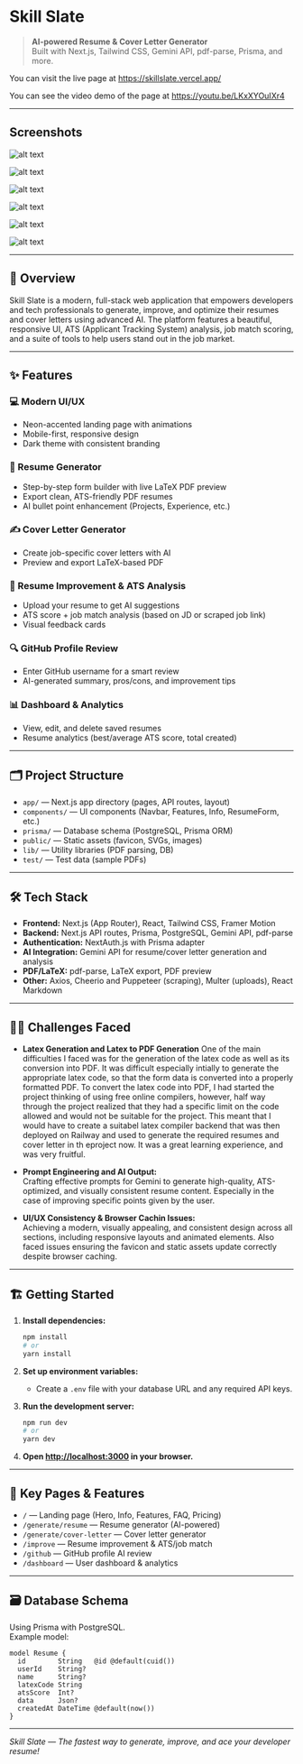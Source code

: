 # Skill Slate

> **AI-powered Resume & Cover Letter Generator**  
> Built with Next.js, Tailwind CSS, Gemini API, pdf-parse, Prisma, and more.

You can visit the live page at https://skillslate.vercel.app/

You can see the video demo of the page at https://youtu.be/LKxXYOuIXr4

---

## Screenshots

![alt text](image.png)

![alt text](image-1.png)

![alt text](image-2.png)

![alt text](image-3.png)

![alt text](image-5.png)

![alt text](image-4.png)

---

## 🚀 Overview

Skill Slate is a modern, full-stack web application that empowers developers and tech professionals to generate, improve, and optimize their resumes and cover letters using advanced AI. The platform features a beautiful, responsive UI, ATS (Applicant Tracking System) analysis, job match scoring, and a suite of tools to help users stand out in the job market.

---

## ✨ Features

### 💻 Modern UI/UX

- Neon-accented landing page with animations
- Mobile-first, responsive design
- Dark theme with consistent branding

### 📄 Resume Generator

- Step-by-step form builder with live LaTeX PDF preview
- Export clean, ATS-friendly PDF resumes
- AI bullet point enhancement (Projects, Experience, etc.)

### ✍️ Cover Letter Generator

- Create job-specific cover letters with AI
- Preview and export LaTeX-based PDF

### 🧠 Resume Improvement & ATS Analysis

- Upload your resume to get AI suggestions
- ATS score + job match analysis (based on JD or scraped job link)
- Visual feedback cards

### 🔍 GitHub Profile Review

- Enter GitHub username for a smart review
- AI-generated summary, pros/cons, and improvement tips

### 📊 Dashboard & Analytics

- View, edit, and delete saved resumes
- Resume analytics (best/average ATS score, total created)

---

## 🗂️ Project Structure

- `app/` — Next.js app directory (pages, API routes, layout)
- `components/` — UI components (Navbar, Features, Info, ResumeForm, etc.)
- `prisma/` — Database schema (PostgreSQL, Prisma ORM)
- `public/` — Static assets (favicon, SVGs, images)
- `lib/` — Utility libraries (PDF parsing, DB)
- `test/` — Test data (sample PDFs)

---

## 🛠️ Tech Stack

- **Frontend:** Next.js (App Router), React, Tailwind CSS, Framer Motion
- **Backend:** Next.js API routes, Prisma, PostgreSQL, Gemini API, pdf-parse
- **Authentication:** NextAuth.js with Prisma adapter
- **AI Integration:** Gemini API for resume/cover letter generation and analysis
- **PDF/LaTeX:** pdf-parse, LaTeX export, PDF preview
- **Other:** Axios, Cheerio and Puppeteer (scraping), Multer (uploads), React Markdown

---

## 🧑‍💻 Challenges Faced

- **Latex Generation and Latex to PDF Generation**
  One of the main difficulties I faced was for the generation of the latex code as well as its conversion into PDF.
  It was difficult especially intially to generate the appropriate latex code, so that the form data is converted into a properly formatted PDF.
  To convert the latex code into PDF, I had started the project thinking of using free online compilers, however, half way through the project realized that they had a specific limit on the code allowed and would not be suitable for the project.
  This meant that I would have to create a suitabel latex compiler backend that was then deployed on Railway and used to generate the required resumes and cover letter in th eproject now.
  It was a great learning experience, and was very fruitful.

- **Prompt Engineering and AI Output:**  
  Crafting effective prompts for Gemini to generate high-quality, ATS-optimized, and visually consistent resume content.
  Especially in the case of improving specific points given by the user.

- **UI/UX Consistency & Browser Cachin Issues:**  
  Achieving a modern, visually appealing, and consistent design across all sections, including responsive layouts and animated elements.
  Also faced issues ensuring the favicon and static assets update correctly despite browser caching.

---

## 🏗️ Getting Started

1. **Install dependencies:**

   ```bash
   npm install
   # or
   yarn install
   ```

2. **Set up environment variables:**

   - Create a `.env` file with your database URL and any required API keys.

3. **Run the development server:**

   ```bash
   npm run dev
   # or
   yarn dev
   ```

4. **Open [http://localhost:3000](http://localhost:3000) in your browser.**

---

## 🧩 Key Pages & Features

- `/` — Landing page (Hero, Info, Features, FAQ, Pricing)
- `/generate/resume` — Resume generator (AI-powered)
- `/generate/cover-letter` — Cover letter generator
- `/improve` — Resume improvement & ATS/job match
- `/github` — GitHub profile AI review
- `/dashboard` — User dashboard & analytics

---

## 🗃️ Database Schema

Using Prisma with PostgreSQL.  
Example model:

```prisma
model Resume {
  id        String   @id @default(cuid())
  userId    String?
  name      String?
  latexCode String
  atsScore  Int?
  data      Json?
  createdAt DateTime @default(now())
}
```

---

_Skill Slate — The fastest way to generate, improve, and ace your developer resume!_

